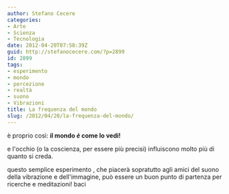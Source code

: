 ```yaml
---
author: Stefano Cecere
categories:
- Arte
- Scienza
- Tecnologia
date: 2012-04-20T07:58:39Z
guid: http://stefanocecere.com/?p=2899
id: 2899
tags:
- esperimento
- mondo
- percezione
- realtà
- suono
- Vibrazioni
title: La frequenza del mondo
slug: /2012/04/20/la-frequenza-del-mondo/
---
```


è proprio così: **il mondo _è_ come lo vedi!**

e l'occhio (o la coscienza, per essere più precisi) influiscono molto più di quanto si creda.

questo semplice esperimento , che piacerà sopratutto agli amici del suono della vibrazione e dell'immagine, può essere un buon punto di partenza per ricerche e meditazioni! baci

&nbsp;